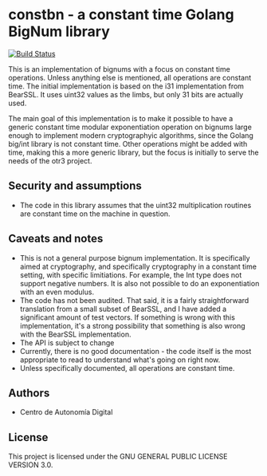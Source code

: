 # constbn - a constant time Golang BigNum library

[![Build Status](https://travis-ci.org/coyim/constbn.svg?branch=master)](https://travis-ci.org/coyim/constbn)

This is an implementation of bignums with a focus on constant time operations. Unless anything else is mentioned, all
operations are constant time. The initial implementation is based on the i31 implementation from BearSSL. It uses uint32
values as the limbs, but only 31 bits are actually used.

The main goal of this implementation is to make it possible to have a generic constant time modular exponentiation
operation on bignums large enough to implement modern cryptographyic algorithms, since the Golang big/int library is not
constant time. Other operations might be added with time, making this a more generic library, but the focus is initially
to serve the needs of the otr3 project.


## Security and assumptions

- The code in this library assumes that the uint32 multiplication routines are constant time on the machine in question.


## Caveats and notes

- This is not a general purpose bignum implementation. It is specifically aimed at cryptography, and specifically
  cryptography in a constant time setting, with specific limitiations. For example, the Int type does not support
  negative numbers. It is also not possible to do an exponentiation with an even modulus.
- The code has not been audited. That said, it is a fairly straightforward translation from a small subset of BearSSL,
  and I have added a significant amount of test vectors. If something is wrong with this implementation, it's a strong
  possibility that something is also wrong with the BearSSL implementation.
- The API is subject to change
- Currently, there is no good documentation - the code itself is the most appropriate to read to understand what's going on right now.
- Unless specifically documented, all operations are constant time.


## Authors

- Centro de Autonomía Digital


## License

This project is licensed under the GNU GENERAL PUBLIC LICENSE VERSION 3.0.
